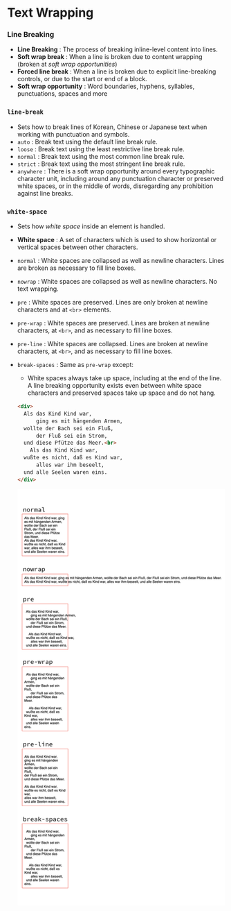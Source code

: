 # Text Wrapping

### Line Breaking
- **Line Breaking** : The process of breaking inline-level content into lines.
- **Soft wrap break** : When a line is broken due to content wrapping (broken at *soft wrap opportunities*)
- **Forced line break** : When a line is broken due to explicit line-breaking controls, or due to the start or end of a block.
- **Soft wrap opportunity** : Word boundaries, hyphens, syllables, punctuations, spaces and more

### `line-break`
- Sets how to break lines of Korean, Chinese or Japanese text when working with punctuation and symbols.
- `auto` : Break text using the default line break rule.
- `loose` : Break text using the least restrictive line break rule.
- `normal` : Break text using the most common line break rule.
- `strict` : Break text using the most stringent line break rule.
-  `anywhere` : There is a soft wrap opportunity around every typographic character unit, including around any punctuation character or preserved white spaces, or in the middle of words, disregarding any prohibition against line breaks.

### `white-space`
- Sets how *white space* inside an element is handled.
- **White space** : A set of characters which is used to show horizontal or vertical spaces between other characters.
- `normal` : White spaces are collapsed as well as newline characters. Lines are broken as necessary to fill line boxes.
- `nowrap` : White spaces are collapsed as well as newline characters. No text wrapping.
- `pre` : White spaces are preserved. Lines are only broken at newline characters and at `<br>` elements.
- `pre-wrap` : White spaces are preserved. Lines are broken at newline characters, at `<br>`, and as necessary to fill line boxes.
- `pre-line` : White spaces are collapsed. Lines are broken at newline characters, at `<br>`, and as necessary to fill line boxes.
- `break-spaces` : Same as `pre-wrap` except:
  - White spaces always take up space, including at the end of the line. A line breaking opportunity exists even between white space characters and preserved spaces take up space and do not hang.

  ```html
  <div>
    Als das Kind Kind war,     
        ging es mit hängenden Armen,
    wollte der Bach sei ein Fluß,     
        der Fluß sei ein Strom,
    und diese Pfütze das Meer.<br>
      Als das Kind Kind war,
    wußte es nicht, daß es Kind war,     
        alles war ihm beseelt,
    und alle Seelen waren eins.     
  </div>
  ```
  ![Image of the table](../assets/white-space.png)